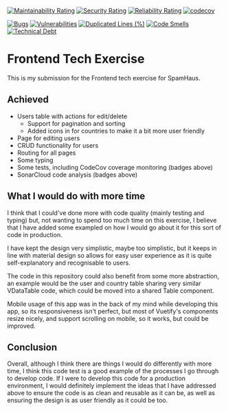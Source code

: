 [![Maintainability Rating](https://sonarcloud.io/api/project_badges/measure?project=jake-armour_spamhaus-tech-test&metric=sqale_rating)](https://sonarcloud.io/summary/new_code?id=jake-armour_spamhaus-tech-test)
[![Security Rating](https://sonarcloud.io/api/project_badges/measure?project=jake-armour_spamhaus-tech-test&metric=security_rating)](https://sonarcloud.io/summary/new_code?id=jake-armour_spamhaus-tech-test)
[![Reliability Rating](https://sonarcloud.io/api/project_badges/measure?project=jake-armour_spamhaus-tech-test&metric=reliability_rating)](https://sonarcloud.io/summary/new_code?id=jake-armour_spamhaus-tech-test)
[![codecov](https://codecov.io/gh/jake-armour/spamhaus-tech-test/branch/main/graph/badge.svg?token=SEKKFUDJXB)](https://codecov.io/gh/jake-armour/spamhaus-tech-test)

[![Bugs](https://sonarcloud.io/api/project_badges/measure?project=jake-armour_spamhaus-tech-test&metric=bugs)](https://sonarcloud.io/summary/new_code?id=jake-armour_spamhaus-tech-test)
[![Vulnerabilities](https://sonarcloud.io/api/project_badges/measure?project=jake-armour_spamhaus-tech-test&metric=vulnerabilities)](https://sonarcloud.io/summary/new_code?id=jake-armour_spamhaus-tech-test)
[![Duplicated Lines (%)](https://sonarcloud.io/api/project_badges/measure?project=jake-armour_spamhaus-tech-test&metric=duplicated_lines_density)](https://sonarcloud.io/summary/new_code?id=jake-armour_spamhaus-tech-test)
[![Code Smells](https://sonarcloud.io/api/project_badges/measure?project=jake-armour_spamhaus-tech-test&metric=code_smells)](https://sonarcloud.io/summary/new_code?id=jake-armour_spamhaus-tech-test)
[![Technical Debt](https://sonarcloud.io/api/project_badges/measure?project=jake-armour_spamhaus-tech-test&metric=sqale_index)](https://sonarcloud.io/summary/new_code?id=jake-armour_spamhaus-tech-test)

# Frontend Tech Exercise

This is my submission for the Frontend tech exercise for SpamHaus.

## Achieved

- Users table with actions for edit/delete
  - Support for pagination and sorting
  - Added icons in for countries to make it a bit more user friendly
- Page for editing users
- CRUD functionality for users
- Routing for all pages
- Some typing
- Some tests, including CodeCov coverage monitoring (badges above)
- SonarCloud code analysis (badges above)

## What I would do with more time

I think that I could've done more with code quality (mainly testing and typing) but, not wanting to spend too much time on this exercise, I believe that I have added some exampled on how I would go about it for this sort of code in production.

I have kept the design very simplistic, maybe too simplistic, but it keeps in line with material design so allows for easy user experience as it is quite self-explanatory and recognisable to users.

The code in this repository could also benefit from some more abstraction, an example would be the user and country table sharing very similar VDataTable code, which could be moved into a shared Table component.

Mobile usage of this app was in the back of my mind while developing this app, so its responsiveness isn't perfect, but most of Vuetify's components resize nicely, and support scrolling on mobile, so it works, but could be improved.

## Conclusion

Overall, although I think there are things I would do differently with more time, I think this code test is a good example of the processes I go through to develop code. If I were to develop this code for a production environment, I would definitely implement the ideas that I have addressed above to ensure the code is as clean and reusable as it can be, as well as ensuring the design is as user friendly as it could be too.
